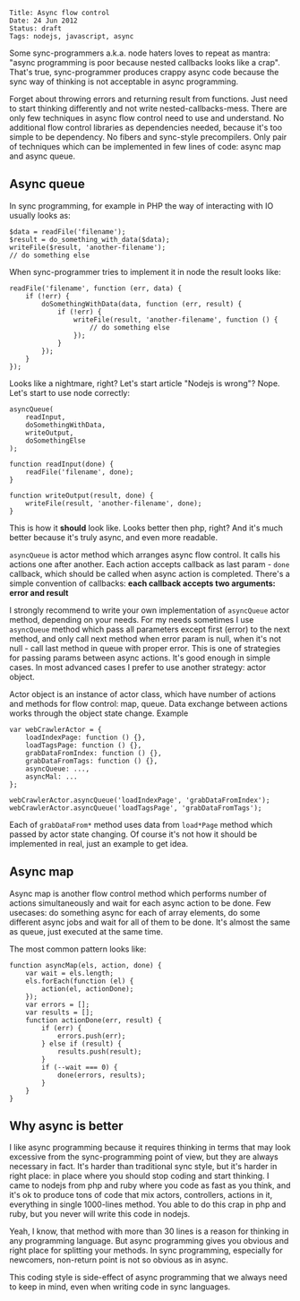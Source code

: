     Title: Async flow control
    Date: 24 Jun 2012
    Status: draft
    Tags: nodejs, javascript, async

Some sync-programmers a.k.a. node haters loves to repeat as mantra: "async
programming is poor because nested callbacks looks like a crap". That's true,
sync-programmer produces crappy async code because the sync way of thinking is
not acceptable in async programming.

Forget about throwing errors and returning result from functions. Just need to
start thinking differently and not write nested-callbacks-mess. There are only
few techniques in async flow control need to use and understand. No additional
flow control libraries as dependencies needed, because it's too simple to be
dependency. No fibers and sync-style precompilers. Only pair of techniques which
can be implemented in few lines of code: async map and async queue.

## Async queue

In sync programming, for example in PHP the way of interacting with IO usually
looks as:

    $data = readFile('filename');
    $result = do_something_with_data($data);
    writeFile($result, 'another-filename');
    // do something else

When sync-programmer tries to implement it in node the result looks like:

    readFile('filename', function (err, data) {
        if (!err) {
            doSomethingWithData(data, function (err, result) {
                if (!err) {
                    writeFile(result, 'another-filename', function () {
                        // do something else
                    });
                }
            });
        }
    });

Looks like a nightmare, right? Let's start article "Nodejs is wrong"? Nope.
Let's start to use node correctly:

    asyncQueue(
        readInput,
        doSomethingWithData,
        writeOutput,
        doSomethingElse
    );

    function readInput(done) {
        readFile('filename', done);
    }

    function writeOutput(result, done) {
        writeFile(result, 'another-filename', done);
    }

This is how it **should** look like. Looks better then php, right? And it's much
better because it's truly async, and even more readable.

`asyncQueue` is actor method which arranges async flow control. It calls his
actions one after another. Each action accepts callback as last param - `done`
callback, which should be called when async action is completed. There's a
simple convention of callbacks: **each callback accepts two arguments: error and
result**

I strongly recommend to write your own implementation of `asyncQueue` actor
method, depending on your needs. For my needs sometimes I use `asyncQueue` method
which pass all parameters except first (error) to the next method, and only call
next method when error param is null, when it's not null - call last method in
queue with proper error. This is one of strategies for passing params between
async actions. It's good enough in simple cases. In most advanced cases I prefer
to use another strategy: actor object.

Actor object is an instance of actor class, which have number of actions and
methods for flow control: map, queue. Data exchange between actions works
through the object state change. Example

    var webCrawlerActor = {
        loadIndexPage: function () {},
        loadTagsPage: function () {},
        grabDataFromIndex: function () {},
        grabDataFromTags: function () {},
        asyncQueue: ...,
        asyncMal: ...
    };

    webCrawlerActor.asyncQueue('loadIndexPage', 'grabDataFromIndex');
    webCrawlerActor.asyncQueue('loadTagsPage', 'grabDataFromTags');

Each of `grabDataFrom*` method uses data from `load*Page` method which passed by
actor state changing. Of course it's not how it should be implemented in real,
just an example to get idea.

## Async map

Async map is another flow control method which performs number of actions
simultaneously and wait for each async action to be done. Few usecases: do
something async for each of array elements, do some different async jobs and
wait for all of them to be done. It's almost the same as queue, just executed at
the same time.

The most common pattern looks like:

    function asyncMap(els, action, done) {
        var wait = els.length;
        els.forEach(function (el) {
            action(el, actionDone);
        });
        var errors = [];
        var results = [];
        function actionDone(err, result) {
            if (err) {
                errors.push(err);
            } else if (result) {
                results.push(result);
            }
            if (--wait === 0) {
                done(errors, results);
            }
        }
    }

## Why async is better

I like async programming because it requires thinking in terms that may look
excessive from the sync-programming point of view, but they are always necessary
in fact. It's harder than traditional sync style, but it's harder in right
place: in place where you should stop coding and start thinking. I came to
nodejs from php and ruby where you code as fast as you think, and it's ok to
produce tons of code that mix actors, controllers, actions in it, everything in
single 1000-lines method. You able to do this crap in php and ruby, but you
never will write this code in nodejs.

Yeah, I know, that method with more than 30 lines is a reason for thinking in
any programming language. But async programming gives you obvious and right
place for splitting your methods. In sync programming, especially for newcomers,
non-return point is not so obvious as in async.

This coding style is side-effect of async programming that we always need to
keep in mind, even when writing code in sync languages.
